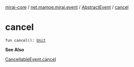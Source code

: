 [mirai-core](../../index.md) / [net.mamoe.mirai.event](../index.md) / [AbstractEvent](index.md) / [cancel](./cancel.md)

# cancel

`fun cancel(): `[`Unit`](https://kotlinlang.org/api/latest/jvm/stdlib/kotlin/-unit/index.html)

**See Also**

[CancellableEvent.cancel](../-cancellable-event/cancel.md)

